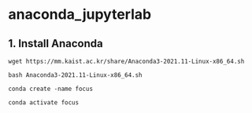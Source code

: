# anaconda_jupyterlab

## 1. Install Anaconda
```
wget https://mm.kaist.ac.kr/share/Anaconda3-2021.11-Linux-x86_64.sh
```
```
bash Anaconda3-2021.11-Linux-x86_64.sh
```
```
conda create -name focus
```
```
conda activate focus
```
